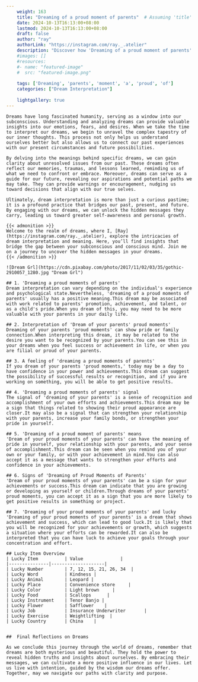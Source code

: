 ```yaml
---
    weight: 163
    title: "Dreaming of a proud moment of parents"  # Assuming 'title' column exists
    date: 2024-10-13T16:13:00+08:00
    lastmod: 2024-10-13T16:13:00+08:00
    draft: false
    author: "ray"
    authorLink: "https://instagram.com/ray._.atelier"
    description: "Discover how 'Dreaming of a proud moment of parents' can interpret your future and uncover its significant meanings in your life."
    #images: []
    #resources:
    #- name: "featured-image"
    #  src: "featured-image.png"
    
    tags: ['Dreaming', 'parents', 'moment', 'a', 'proud', 'of']
    categories: ["Dream Interpretation"]
    
    lightgallery: true
---
```

    
    Dreams have long fascinated humanity, serving as a window into our subconscious. Understanding and analyzing dreams can provide valuable insights into our emotions, fears, and desires. When we take the time to interpret our dreams, we begin to unravel the complex tapestry of our inner thoughts. This process not only helps us understand ourselves better but also allows us to connect our past experiences with our present circumstances and future possibilities.
    
    By delving into the meanings behind specific dreams, we can gain clarity about unresolved issues from our past. These dreams often reflect our memories, traumas, and lessons learned, reminding us of what we need to confront or embrace. Moreover, dreams can serve as a guide for our future, revealing our aspirations and potential paths we may take. They can provide warnings or encouragement, nudging us toward decisions that align with our true selves.
    
    Ultimately, dream interpretation is more than just a curious pastime; it is a profound practice that bridges our past, present, and future. By engaging with our dreams, we can unlock the hidden messages they carry, leading us toward greater self-awareness and personal growth.
    
    {{< admonition >}}
    Welcome to the realm of dreams, where I, [Ray](https://instagram.com/ray._.atelier), explore the intricacies of dream interpretation and meaning. Here, you’ll find insights that bridge the gap between your subconscious and conscious mind. Join me on a journey to uncover the hidden messages in your dreams.
    {{< /admonition >}}
    
    ![Dream Grl](https://cdn.pixabay.com/photo/2017/11/02/03/35/gothic-2910057_1280.jpg "Dream Grl")
    
    ## 1. 'Dreaming a proud moments of parents'
    Dream interpretation can vary depending on the individual's experience and psychological state.Nevertheless, 'dreaming of a proud moments of parents' usually has a positive meaning.This dream may be associated with work related to parents' promotion, achievement, and talent, or as a child's pride.When you dream of this, you may need to be more valuable with your parents in your daily life.
    
    ## 2. Interpretation of 'Dream of your parents' proud moments'
    Dreaming of your parents 'proud moments' can show pride or family connection.When interpreting this dream, it may be related to the desire you want to be recognized by your parents.You can see this in your dreams when you feel success or achievement in life, or when you are filial or proud of your parents.
    
    ## 3. A feeling of 'dreaming a proud moments of parents'
    If you dream of your parents 'proud moments,' today may be a day to have confidence in your power and achievements.This dream can suggest the possibility of successful results or recognition, and if you are working on something, you will be able to get positive results.
    
    ## 4. 'Dreaming a proud moments of parents' signal
    The signal of 'dreaming of your parents' is a sense of recognition and accomplishment of your own efforts and achievements.This dream may be a sign that things related to showing their proud appearance are closer.It may also be a signal that can strengthen your relationship with your parents, increase your family bonds, or strengthen your pride in yourself.
    
    ## 5. 'Dreaming of a proud moment of parents' means
    'Dream of your proud moments of your parents' can have the meaning of pride in yourself, your relationship with your parents, and your sense of accomplishment.This dream can be seen when you remind you of your own or your family, or with your achievement in mind.You can also accept it as a message that wants to strengthen your efforts and confidence in your achievements.
    
    ## 6. Signs of 'Dreaming of Proud Moments of Parents'
    'Dream of your proud moments of your parents' can be a sign for your achievements or success.This dream can indicate that you are growing or developing as yourself or children.Through dreams of your parents' proud moments, you can accept it as a sign that you are more likely to get positive results in something or project.
    
    ## 7. 'Dreaming of your proud moments of your parents' and lucky
    'Dreaming of your proud moments of your parents' is a dream that shows achievement and success, which can lead to good luck.It is likely that you will be recognized for your achievements or growth, which suggests a situation where your efforts can be rewarded.It can also be interpreted that you can have luck to achieve your goals through your concentration and effort.
    
    ## Lucky Item Overview
    | Lucky Item          | Value              |
    |---------------|--------------------|
    | Lucky Number        | 7, 12, 15, 21, 26, 34  |
    | Lucky Word          | Kindness |
    | Lucky Animal        | Leopard |
    | Lucky Place         | Convenience store     |
    | Lucky Color         | Light brown     |
    | Lucky Food          | Scallops      |
    | Lucky Instrument    | Tenor Banjo |
    | Lucky Flower        | Safflower    |
    | Lucky Job           | Insurance Underwriter       |
    | Lucky Exercise      | Weightlifting  |
    | Lucky Country       | China    |
    
    
    ##  Final Reflections on Dreams
    
    As we conclude this journey through the world of dreams, remember that dreams are both mysterious and beautiful. They hold the power to reveal hidden truths and insights about ourselves. By embracing their messages, we can cultivate a more positive influence in our lives. Let us live with intention, guided by the wisdom our dreams offer. Together, may we navigate our paths with clarity and purpose.
    